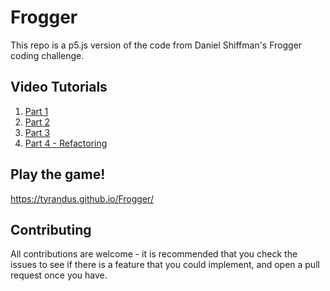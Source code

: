 # Frogger

This repo is a p5.js version of the code from Daniel Shiffman's Frogger coding challenge.

## Video Tutorials
1. [Part 1](https://www.youtube.com/watch?v=giXV6xErw0Y)
2. [Part 2](https://www.youtube.com/watch?v=06-ZvYmSeus)
3. [Part 3](https://www.youtube.com/watch?v=hk326ZHlENQ)
4. [Part 4 - Refactoring](https://www.youtube.com/watch?v=c6WdJltqEtM)

## Play the game!
https://tyrandus.github.io/Frogger/

## Contributing

All contributions are welcome - it is recommended that you check the issues
to see if there is a feature that you could implement, and open a pull request
once you have.
